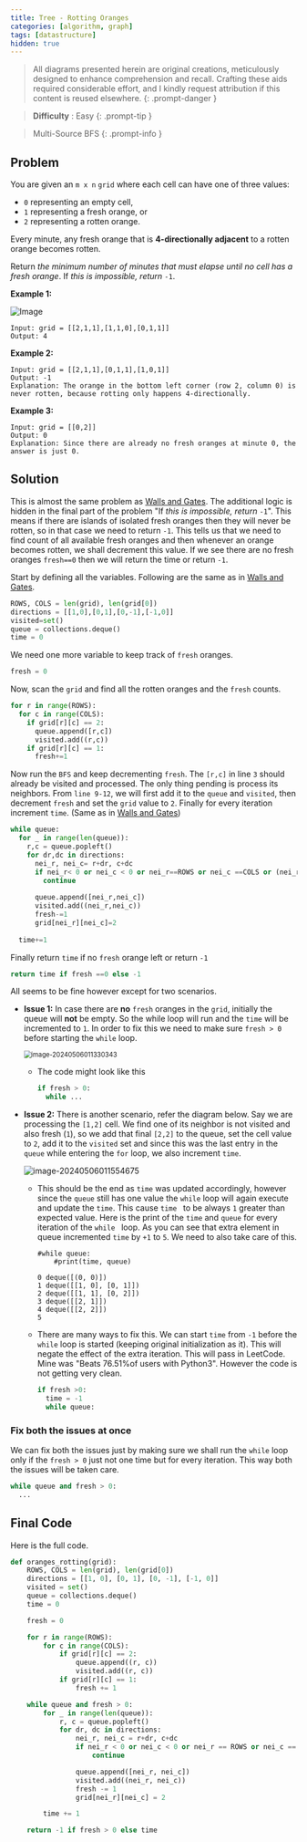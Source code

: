 ```yaml
---
title: Tree - Rotting Oranges
categories: [algorithm, graph]
tags: [datastructure]
hidden: true
---
```


> All diagrams presented herein are original creations, meticulously designed to enhance comprehension and recall. Crafting these aids required considerable effort, and I kindly request attribution if this content is reused elsewhere.
{: .prompt-danger }

> **Difficulty** :  Easy
{: .prompt-tip }

> Multi-Source BFS
{: .prompt-info }

## Problem

You are given an `m x n` `grid` where each cell can have one of three values:

- `0` representing an empty cell,
- `1` representing a fresh orange, or
- `2` representing a rotten orange.

Every minute, any fresh orange that is **4-directionally adjacent** to a rotten orange becomes rotten.

Return *the minimum number of minutes that must elapse until no cell has a fresh orange*. If *this is impossible, return* `-1`.

**Example 1:**

![Image](../assets/img/oranges.jpg)

```
Input: grid = [[2,1,1],[1,1,0],[0,1,1]]
Output: 4
```

**Example 2:**

```
Input: grid = [[2,1,1],[0,1,1],[1,0,1]]
Output: -1
Explanation: The orange in the bottom left corner (row 2, column 0) is never rotten, because rotting only happens 4-directionally.
```

**Example 3:**

```
Input: grid = [[0,2]]
Output: 0
Explanation: Since there are already no fresh oranges at minute 0, the answer is just 0.
```

## Solution

This is almost the same problem as [Walls and Gates](https://adeveloperdiary.com/algorithm/graph/walls-and-gates/#google_vignette). The additional logic is hidden in the final part of the problem "If *this is impossible, return* `-1`". This means if there are islands of isolated fresh oranges then they will never be rotten, so in that case we need to return `-1`. This tells us that we need to find count of all available fresh oranges and then whenever an orange becomes rotten, we shall decrement this value. If we see there are no fresh oranges `fresh==0` then we will return the time or return `-1`.

Start by defining all the variables. Following are the same as in [Walls and Gates](https://adeveloperdiary.com/algorithm/graph/walls-and-gates/#google_vignette).

```python
ROWS, COLS = len(grid), len(grid[0])
directions = [[1,0],[0,1],[0,-1],[-1,0]]
visited=set()
queue = collections.deque()
time = 0
```

We need one more variable to keep track of `fresh` oranges.

```python
fresh = 0
```

Now, scan the `grid` and find all the rotten oranges and the `fresh` counts.

```python
for r in range(ROWS):
  for c in range(COLS):
    if grid[r][c] == 2:
      queue.append([r,c])
      visited.add((r,c))
    if grid[r][c] == 1:
      fresh+=1     
```

Now run the `BFS` and keep decrementing `fresh`. The `[r,c]` in line `3` should already be visited and processed. The only thing pending is process its neighbors. From `line 9-12`, we will first add it to the `queue` and `visited`, then decrement `fresh` and set the `grid` value to `2`. Finally for every iteration increment `time`. (Same as in [Walls and Gates](https://adeveloperdiary.com/algorithm/graph/walls-and-gates/#google_vignette))

```python
while queue:
  for _ in range(len(queue)):
    r,c = queue.popleft()
    for dr,dc in directions:
      nei_r, nei_c= r+dr, c+dc
      if nei_r< 0 or nei_c < 0 or nei_r==ROWS or nei_c ==COLS or (nei_r,nei_c) in visited or grid[nei_r][nei_c] in [0,2]:
        continue
      
      queue.append([nei_r,nei_c])
      visited.add((nei_r,nei_c))
      fresh-=1
      grid[nei_r][nei_c]=2
  
  time+=1
```

Finally return `time` if no `fresh` orange left or return `-1`

```python
return time if fresh ==0 else -1
```

All seems to be fine however except for two scenarios. 

- **Issue 1:** In case there are **no** `fresh` oranges in the `grid`, initially the queue will **not** be empty. So the while loop will run and the `time` will be incremented to `1`. In order to fix this we need to make sure `fresh > 0` before starting the `while` loop.

  <img src="../assets/img/image-20240506011330343.jpg" alt="image-20240506011330343" style="zoom:80%;" />

  - The code might look like this

    ```python
    if fresh > 0:
      while ...
    ```

- **Issue 2:** There is another scenario, refer the diagram below. Say we are processing the `[1,2]` cell. We find one of its neighbor is not visited and also fresh (`1`), so we add that final `[2,2]` to the queue, set the cell value to `2`, add it to the `visited` set and since this was the last entry in the `queue` while entering the `for` loop, we also increment `time`. 

  ![image-20240506011554675](../assets/img/image-20240506011554675.jpg)

  - This should be the end as `time` was updated accordingly, however since the `queue` still has one value the `while` loop will again execute and update the `time`. This cause `time ` to be always `1` greater than expected value. Here is the print of the `time` and `queue` for every iteration of the `while ` loop. As you can see that extra element in queue incremented `time` by `+1` to `5`. We need to also take care of this.

    ```
    #while queue:
    	#print(time, queue)
    	
    0 deque([(0, 0)])
    1 deque([[1, 0], [0, 1]])
    2 deque([[1, 1], [0, 2]])
    3 deque([[2, 1]])
    4 deque([[2, 2]])
    5
    ```

  - There are many ways to fix this. We can start `time` from `-1` before the `while` loop is started (keeping original initialization as it). This will negate the effect of the extra iteration. This will pass in LeetCode. Mine was "Beats 76.51%of users with Python3". However the code is not getting very clean.

    ```python
    if fresh >0:
      time = -1
      while queue:
    ```

### Fix both the issues at once

We can fix both the issues just by making sure we shall run the `while` loop only if the `fresh > 0` just not one time but for every iteration. This way both the issues will be taken care. 

```python
while queue and fresh > 0:
  ...
```



## Final Code

Here is the full code.

```python
def oranges_rotting(grid):
    ROWS, COLS = len(grid), len(grid[0])
    directions = [[1, 0], [0, 1], [0, -1], [-1, 0]]
    visited = set()
    queue = collections.deque()
    time = 0

    fresh = 0

    for r in range(ROWS):
        for c in range(COLS):
            if grid[r][c] == 2:
                queue.append((r, c))
                visited.add((r, c))
            if grid[r][c] == 1:
                fresh += 1

    while queue and fresh > 0:
        for _ in range(len(queue)):
            r, c = queue.popleft()
            for dr, dc in directions:
                nei_r, nei_c = r+dr, c+dc
                if nei_r < 0 or nei_c < 0 or nei_r == ROWS or nei_c == COLS or (nei_r, nei_c) in visited or grid[nei_r][nei_c] in [0, 2]:
                    continue

                queue.append([nei_r, nei_c])
                visited.add((nei_r, nei_c))
                fresh -= 1
                grid[nei_r][nei_c] = 2

        time += 1

    return -1 if fresh > 0 else time
```







